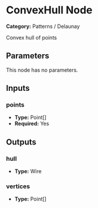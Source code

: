 
# ConvexHull Node

**Category:** Patterns / Delaunay

Convex hull of points

## Parameters

This node has no parameters.

## Inputs


### points
- **Type:** Point[]
- **Required:** Yes



## Outputs


### hull
- **Type:** Wire



### vertices
- **Type:** Point[]




